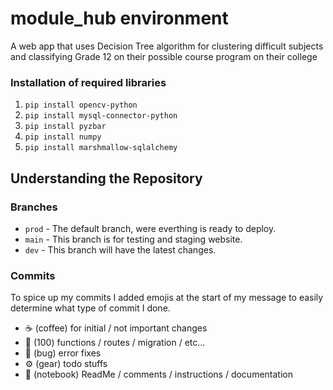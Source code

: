 # module_hub environment
 A web app that uses Decision Tree algorithm for clustering difficult subjects and classifying Grade 12 on their possible course program on their college

### Installation of required libraries
 1. `pip install opencv-python`
 2. `pip install mysql-connector-python`
 3. `pip install pyzbar`
 4. `pip install numpy`
 5. `pip install marshmallow-sqlalchemy`

## Understanding the Repository
### Branches
- `prod` - The default branch, were everthing is ready to deploy.
- `main` - This branch is for testing and staging website.
- `dev` - This branch will have the latest changes.
### Commits
To spice up my commits I added emojis at the start of my message to easily determine what type of commit I done.
- ☕️ (coffee) for initial / not important changes
- 💯 (100) functions / routes / migration / etc...
- 🐛 (bug) error fixes
- ⚙️ (gear) todo stuffs
- 📓 (notebook) ReadMe / comments / instructions / documentation
